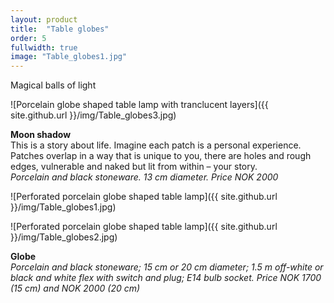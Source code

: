 ```yaml
---
layout: product
title:  "Table globes"
order: 5
fullwidth: true
image: "Table_globes1.jpg"
---
```


Magical balls of light

![Porcelain globe shaped table lamp with tranclucent layers]({{ site.github.url }}/img/Table_globes3.jpg)

**Moon shadow**  
This is a story about life. Imagine each patch is a personal experience. Patches overlap in a way that is unique to you, there are holes and rough edges, vulnerable and naked but lit from within – your story.  
*Porcelain and black stoneware. 13 cm diameter.*
*Price NOK 2000*

![Perforated porcelain globe shaped table lamp]({{ site.github.url }}/img/Table_globes1.jpg)

![Perforated porcelain globe shaped table lamp]({{ site.github.url }}/img/Table_globes2.jpg)

**Globe**  
*Porcelain and black stoneware; 15 cm or 20 cm diameter; 1.5 m off-white or black and white flex with switch and plug; E14 bulb socket.*
*Price NOK 1700 (15 cm) and NOK 2000 (20 cm)*
